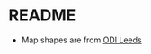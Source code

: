 # README

- Map shapes are from [ODI
    Leeds](https://github.com/odileeds/hexmaps/tree/gh-pages/maps)


